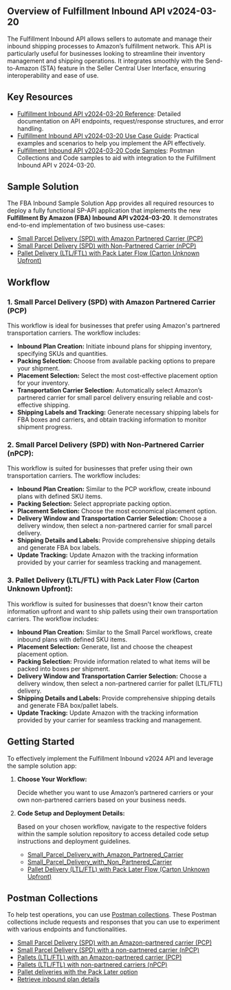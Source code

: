 ## Overview of Fulfillment Inbound API v2024-03-20

The Fulfillment Inbound API allows sellers to automate and manage their inbound shipping processes to Amazon’s
fulfillment network. This API is particularly useful for businesses looking to streamline their inventory management and
shipping operations. It integrates smoothly with the Send-to-Amazon (STA) feature in the Seller Central User Interface,
ensuring interoperability and ease of use.

## Key Resources

- [Fulfillment Inbound API v2024-03-20 Reference](https://developer-docs.amazon.com/sp-api/docs/fulfillment-inbound-api-v2024-03-20-reference):
  Detailed documentation on API endpoints, request/response structures, and error handling.
- [Fulfillment Inbound API v2024-03-20 Use Case Guide](https://developer-docs.amazon.com/sp-api/docs/fulfillment-inbound-api-v2024-03-20-use-case-guide):
  Practical examples and scenarios to help you implement the API effectively.
- [Fulfillment Inbound API v2024-03-20 Code Samples](https://developer-docs.amazon.com/sp-api/docs/fulfillment-inbound-api-v2024-03-20-code-samples):
  Postman Collections and Code samples to aid with integration to the Fulfillment Inbound API v 2024-03-20.

## Sample Solution

The FBA Inbound Sample Solution App provides all required resources to deploy a fully functional SP-API application that
implements the new **Fulfillment By Amazon (FBA) Inbound API v2024-03-20**. It demonstrates end-to-end implementation
of two business use-cases:

- [Small Parcel Delivery (SPD) with Amazon Partnered Carrier (PCP)](https://github.com/amzn/selling-partner-api-samples/tree/main/use-cases/fulfillment-inbound/Small_Parcel_Delivery_with_Amazon_Partnered_Carrier)
- [Small Parcel Delivery (SPD) with Non-Partnered Carrier (nPCP)](https://github.com/amzn/selling-partner-api-samples/tree/main/use-cases/fulfillment-inbound/Small_Parcel_Delivery_with_Non_Partnered_Carrier)
- [Pallet Delivery (LTL/FTL) with Pack Later Flow (Carton Unknown Upfront)](https://github.com/amzn/selling-partner-api-samples/tree/main/use-cases/fulfillment-inbound/Pack_Later_Flow_Carton_Unknown)

## Workflow

### 1. Small Parcel Delivery (SPD) with Amazon Partnered Carrier (PCP)

This workflow is ideal for businesses that prefer using Amazon's partnered transportation carriers. The workflow
includes:

- **Inbound Plan Creation:** Initiate inbound plans for shipping inventory, specifying SKUs and quantities.
- **Packing Selection:** Choose from available packing options to prepare your shipment.
- **Placement Selection:** Select the most cost-effective placement option for your inventory.
- **Transportation Carrier Selection:** Automatically select Amazon’s partnered carrier for small parcel delivery
  ensuring reliable and cost-effective shipping.
- **Shipping Labels and Tracking:** Generate necessary shipping labels for FBA boxes and carriers, and obtain tracking
  information to monitor shipment progress.

### 2. Small Parcel Delivery (SPD) with Non-Partnered Carrier (nPCP):

This workflow is suited for businesses that prefer using their own transportation carriers. The workflow includes:

- **Inbound Plan Creation:** Similar to the PCP workflow, create inbound plans with defined SKU items.
- **Packing Selection:** Select appropriate packing option.
- **Placement Selection:** Choose the most economical placement option.
- **Delivery Window and Transportation Carrier Selection:** Choose a delivery window, then select a non-partnered
  carrier for small parcel delivery.
- **Shipping Details and Labels:** Provide comprehensive shipping details and generate FBA box labels.
- **Update Tracking:** Update Amazon with the tracking information provided by your carrier for seamless tracking and
  management.

### 3. Pallet Delivery (LTL/FTL) with Pack Later Flow (Carton Unknown Upfront):

This workflow is suited for businesses that doesn't know their carton information upfront and want to ship pallets using their own transportation carriers. The workflow includes:

- **Inbound Plan Creation:** Similar to the Small Parcel workflows, create inbound plans with defined SKU items.
- **Placement Selection:** Generate, list and choose the cheapest placement option.
- **Packing Selection:** Provide information related to what items will be packed into boxes per shipment.
- **Delivery Window and Transportation Carrier Selection:** Choose a delivery window, then select a non-partnered
  carrier for pallet (LTL/FTL) delivery.
- **Shipping Details and Labels:** Provide comprehensive shipping details and generate FBA box/pallet labels.
- **Update Tracking:** Update Amazon with the tracking information provided by your carrier for seamless tracking and
  management.

## Getting Started

To effectively implement the Fulfillment Inbound v2024 API and leverage the sample solution app:

1. **Choose Your Workflow:**

   Decide whether you want to use Amazon’s partnered carriers or your own non-partnered carriers based on your business needs.

2. **Code Setup and Deployment Details:**

   Based on your chosen workflow, navigate to the respective folders within the sample solution repository to access detailed code setup instructions and deployment guidelines.

    - [Small_Parcel_Delivery_with_Amazon_Partnered_Carrier](https://github.com/amzn/selling-partner-api-samples/tree/main/use-cases/fulfillment-inbound/Small_Parcel_Delivery_with_Amazon_Partnered_Carrier)
    - [Small_Parcel_Delivery_with_Non_Partnered_Carrier](https://github.com/amzn/selling-partner-api-samples/tree/main/use-cases/fulfillment-inbound/Small_Parcel_Delivery_with_Non_Partnered_Carrier)
    - [Pallet Delivery (LTL/FTL) with Pack Later Flow (Carton Unknown Upfront)](https://github.com/amzn/selling-partner-api-samples/tree/main/use-cases/fulfillment-inbound/Pack_Later_Flow_Carton_Unknown)

## Postman Collections

To help test operations, you can use [Postman collections](https://documenter.getpostman.com/view/39510786/2sAYQWKDdW). These Postman collections include requests and responses that you can use to experiment with various endpoints and functionalities.

- [Small Parcel Delivery (SPD) with an Amazon-partnered carrier (PCP)](https://documenter.getpostman.com/view/39505772/2sAYQWKDdU)
- [Small Parcel Delivery (SPD) with a non-partnered carrier (nPCP)](https://documenter.getpostman.com/view/39505772/2sAYQWKDdV)
- [Pallets (LTL/FTL) with an Amazon-partnered carrier (PCP)](https://documenter.getpostman.com/view/39505772/2sAYQWKDdS)
- [Pallets (LTL/FTL) with non-partnered carriers (nPCP)](https://documenter.getpostman.com/view/39505772/2sAYQWKDdT)
- [Pallet deliveries with the Pack Later option](https://documenter.getpostman.com/view/39505772/2sAYQWKDdR)
- [Retrieve inbound plan details](https://documenter.getpostman.com/view/39505772/2sAYQWKDZ9)


